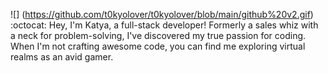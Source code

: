 ![] (https://github.com/t0kyolover/t0kyolover/blob/main/github%20v2.gif)
:octocat: Hey, I'm Katya, a full-stack developer! Formerly a sales whiz with a neck for problem-solving, I've discovered my true passion for coding. When I'm not crafting awesome code, you can find me exploring virtual realms as an avid gamer.


<!---
t0kyolover/t0kyolover is a ✨ special ✨ repository because its `README.md` (this file) appears on your GitHub profile.
You can click the Preview link to take a look at your changes.
--->
